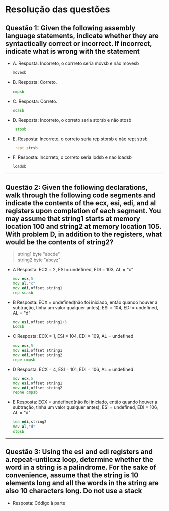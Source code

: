 # Resolução das questões

## Questão 1:  Given the following assembly language statements, indicate whether they are syntactically correct or incorrect. If incorrect, indicate what is wrong with the statement

* A. Resposta: Incorreto, o corrreto seria movsb e não movesb

    ```asm
    movesb
    ```

* B. Resposta: Correto.

    ```asm
    cmpsb
    ```

* C. Resposta: Correto.

    ```asm
    scasb
    ```

* D. Resposta: Incorreto, o correto seria storsb e não stosb

    ```asm
     stosb
    ```

* E. Resposta: Incorreto, o correto seria rep storsb e não rept strsb

    ```asm
     rept strsb
    ```

* F. Resposta:  Incorreto, o correto seria lodsb e nao loadsb

    ```asm
    loadsb
    ```

---

## Questão 2: Given the following declarations, walk through the following code segments and indicate the contents of the ecx, esi, edi, and al registers upon completion of each segment. You may assume that string1 starts at memory location 100 and string2 at memory location 105. With problem D, in addition to the registers, what would be the contents of string2?

>string1 byte "abcde" <br>
>string2 byte "abcyz"

* A Resposta: ECX = 2, ESI = undefined, EDI = 103, AL = "c"

    ```asm
    mov ecx,5
    mov al,"c"
    mov edi,offset string1
    rep scasb
    ```

* B Resposta: ECX = undefined(não foi iniciado, então quando houver a subtração, tinha um valor qualquer antes), ESI = 104, EDI = undefined, AL = "d"

    ```asm
    mov esi,offset string1+3 
    Lodsb
    ```

* C Resposta: ECX = 1, ESI = 104, EDI = 109, AL = undefined

    ```asm
    mov ecx,5
    mov esi,offset string1
    mov edi,offset string2
    repe cmpsb
    ```

* D Resposta: ECX = 4, ESI = 101, EDI = 106, AL = undefined

    ```asm
    mov ecx,5 
    mov esi,offset string1
    mov edi,offset string2
    repne cmpsb
    ```

* E Resposta: ECX = undefined(não foi iniciado, então quando houver a subtração, tinha um valor qualquer antes), ESI = undefined, EDI = 106, AL = "d"

    ```asm
    lea edi,string2
    mov al,"d"
    stosb
    ```

---

## Questão 3:  Using the esi and edi registers and a.repeat-untilcxz loop, determine whether the word in a string is a palindrome. For the sake of convenience, assume that the string is 10 elements long and all the words in the string are also 10 characters long. Do not use a stack

* Resposta: Código à parte
